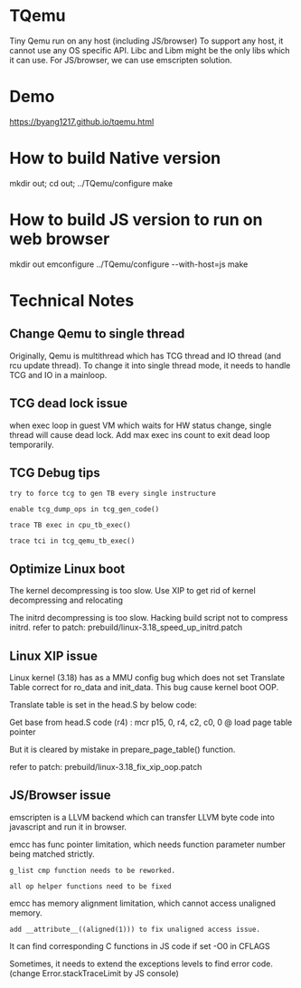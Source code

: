 # TQemu
Tiny Qemu run on any host (including JS/browser)
To support any host, it cannot use any OS specific API. Libc and Libm might be the only libs which it can use. For JS/browser, we can use emscripten solution.

# Demo
https://byang1217.github.io/tqemu.html

# How to build Native version
mkdir out; cd out;
../TQemu/configure
make

# How to build JS version to run on web browser
mkdir out
emconfigure ../TQemu/configure --with-host=js
make

# Technical Notes
## Change Qemu to single thread
Originally, Qemu is multithread which has TCG thread and IO thread (and rcu update thread). To change it into single thread mode, it needs to handle TCG and IO in a mainloop.

## TCG dead lock issue
when exec loop in guest VM which waits for HW status change, single thread will cause dead lock. Add max exec ins count to exit dead loop temporarily.

## TCG Debug tips

	try to force tcg to gen TB every single instructure

	enable tcg_dump_ops in tcg_gen_code()

	trace TB exec in cpu_tb_exec()

	trace tci in tcg_qemu_tb_exec()

## Optimize Linux boot
The kernel decompressing is too slow. Use XIP to get rid of kernel decompressing and relocating

The initrd decompressing is too slow. Hacking build script not to compress initrd. refer to patch: prebuild/linux-3.18_speed_up_initrd.patch

## Linux XIP issue
Linux kernel (3.18) has as a MMU config bug which does not set Translate Table correct for ro_data and init_data. This bug cause kernel boot OOP.

Translate table is set in the head.S by below code:

Get base from head.S code (r4) : mcr     p15, 0, r4, c2, c0, 0           @ load page table pointer

But it is cleared by mistake in prepare_page_table() function.

refer to patch: prebuild/linux-3.18_fix_xip_oop.patch


## JS/Browser issue
emscripten is a LLVM backend which can transfer LLVM byte code into javascript and run it in browser.

emcc has func pointer limitation, which needs function parameter number being matched strictly. 

	g_list cmp function needs to be reworked.

	all op helper functions need to be fixed

emcc has memory alignment limitation, which cannot access unaligned memory.
	
	add __attribute__((aligned(1))) to fix unaligned access issue.

It can find corresponding C functions in JS code if set -O0 in CFLAGS

Sometimes, it needs to extend the exceptions levels to find error code. (change Error.stackTraceLimit by JS console)

